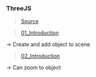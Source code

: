 ### ThreeJS
> [Source](https://threejs.org/docs/index.html#manual/en/introduction/Creating-a-scene)

> [01_Introduction](https://derejekitaw.github.io/threeJS/01_Introduction/01-getting-start.html)

-> Create and add object to scene

> [02_Introduction](https://derejekitaw.github.io/threeJS/01_Introduction/02-getting-start.html)
  
  -> Can zoom to object